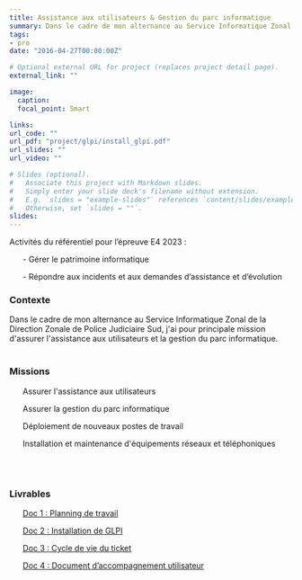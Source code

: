 ```yaml
---
title: Assistance aux utilisateurs & Gestion du parc informatique
summary: Dans le cadre de mon alternance au Service Informatique Zonal de la Direction Zonale de Police Judiciaire Sud, j'ai pour principale mission d'assurer l'assistance aux utilisateurs et la gestion du parc informatique.
tags:
- pro
date: "2016-04-27T00:00:00Z"

# Optional external URL for project (replaces project detail page).
external_link: ""

image:
  caption: 
  focal_point: Smart

links:
url_code: ""
url_pdf: "project/glpi/install_glpi.pdf"
url_slides: ""
url_video: ""

# Slides (optional).
#   Associate this project with Markdown slides.
#   Simply enter your slide deck's filename without extension.
#   E.g. `slides = "example-slides"` references `content/slides/example-slides.md`.
#   Otherwise, set `slides = ""`.
slides:
---
```


<p>Activités du référentiel pour l’épreuve E4 2023 :

<ul>- Gérer le patrimoine informatique</ul>
<ul>- Répondre aux incidents et aux demandes d’assistance et d’évolution</ul>
</p>
<h3>Contexte</h3>

Dans le cadre de mon alternance au Service Informatique Zonal de la Direction Zonale de Police Judiciaire Sud, j'ai pour principale mission d'assurer l'assistance aux utilisateurs et la gestion du parc informatique.
<br>
<br>
<h3>Missions</h3>

<ul>Assurer l'assistance aux utilisateurs</ul>
<ul>Assurer la gestion du parc informatique</ul>
<ul>Déploiement de nouveaux postes de travail</ul>
<ul>Installation et maintenance d'équipements réseaux et téléphoniques</ul>
<br>
<br>
<h3>Livrables</h3>
<ul><a href="planning_glpi.pdf">Doc 1 : Planning de travail</a></ul>
<ul><a href="install_glpi.pdf">Doc 2 : Installation de GLPI</a></ul>
<ul><a href="cycle_ticket.pdf">Doc 3 : Cycle de vie du ticket</a></ul>
<ul><a href="doc_util_glpi.pdf">Doc 4 : Document d’accompagnement utilisateur</a></ul>